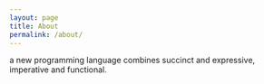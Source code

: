 ```yaml
---
layout: page
title: About
permalink: /about/
---
```


a new programming language combines succinct and expressive, imperative and functional.